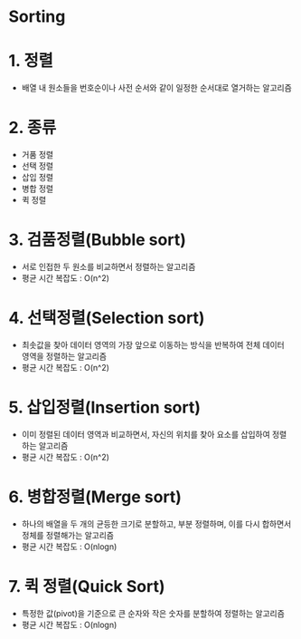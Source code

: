 # Sorting

# 1. 정렬

- 배열 내 원소들을 번호순이나 사전 순서와 같이 일정한 순서대로 열거하는 알고리즘

# 2. 종류

- 거품 정렬
- 선택 정렬
- 삽입 정렬
- 병합 정렬
- 퀵 정렬

# 3. 검품정렬(Bubble sort)

- 서로 인접한 두 원소를 비교하면서 정렬하는 알고리즘
- 평균 시간 복잡도 : O(n^2)

# 4. 선택정렬(Selection sort)

- 최솟값을 찾아 데이터 영역의 가장 앞으로 이동하는 방식을 반복하여 전체 데이터 영역을 정렬하는 알고리즘
- 평균 시간 복잡도 : O(n^2)

# 5. 삽입정렬(Insertion sort)

- 이미 정렬된 데이터 영역과 비교하면서, 자신의 위치를 찾아 요소를 삽입하여 정렬하는 알고리즘
- 평균 시간 복잡도 : O(n^2)

# 6. 병합정렬(Merge sort)

- 하나의 배열을 두 개의 균등한 크기로 분할하고, 부분 정렬하며, 이를 다시 합하면서 정체를 정렬해가는 알고리즘
- 평균 시간 복잡도 : O(nlogn)

# 7. 퀵 정렬(Quick Sort)

- 특정한 값(pivot)을 기준으로 큰 순자와 작은 숫자를 분할하여 정렬하는 알고리즘
- 평균 시간 복잡도 : O(nlogn)